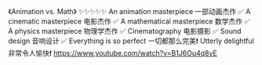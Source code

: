 《Animation vs. Math》 ✨✨✨✨✨
  An animation masterpiece 一部动画杰作 ✅
  A cinematic masterpiece 电影杰作 ✅
  A mathematical masterpiece 数学杰作 ✅
  A physics masterpiece 物理学杰作 ✅
  Cinematography 电影摄影 ✅
  Sound design 音响设计 ✅
  Everything is so perfect 一切都那么完美❗
  Utterly delightful 非常令人愉快❗
https://www.youtube.com/watch?v=B1J6Ou4q8vE